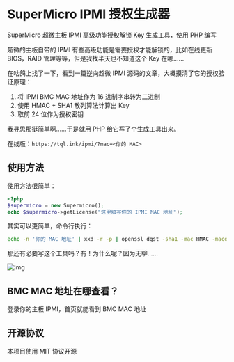 # SuperMicro IPMI 授权生成器
SuperMicro 超微主板 IPMI 高级功能授权解锁 Key 生成工具，使用 PHP 编写

超微的主板自带的 IPMI 有些高级功能是需要授权才能解锁的，比如在线更新 BIOS，RAID 管理等等，但是我找半天也不知道这个 Key 在哪……

在咕鸽上找了一下，看到一篇逆向超微 IPMI 源码的文章，大概摸清了它的授权验证原理：

1. 将 IPMI BMC MAC 地址作为 16 进制字串转为二进制
2. 使用 HMAC + SHA1 散列算法计算出 Key
3. 取前 24 位作为授权密钥

我寻思那挺简单啊……于是就用 PHP 给它写了个生成工具出来。

在线版：`https://tql.ink/ipmi/?mac=<你的 MAC>`

## 使用方法

使用方法很简单：

```php
<?php
$supermicro = new Supermicro();
echo $supermicro->getLicense("这里填写你的 IPMI MAC 地址");
```

其实可以更简单，命令行执行：

```bash
echo -n '你的 MAC 地址' | xxd -r -p | openssl dgst -sha1 -mac HMAC -macopt hexkey:8544E3B47ECA58F9583043F8 | awk '{print $2}' | cut -c 1-24
```

那还有必要写这个工具吗？有！为什么呢？因为无聊……

![img](https://i.imgur.com/IjI8nY5.gif)

## BMC MAC 地址在哪查看？

登录你的主板 IPMI，首页就能看到 BMC MAC 地址

## 开源协议

本项目使用 MIT 协议开源

